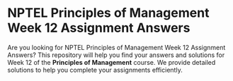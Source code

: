 # NPTEL Principles of Management Week 12 Assignment Answers

Are you looking for NPTEL Principles of Management Week 12 Assignment Answers? This repository will help you find your answers and solutions for Week 12 of the **Principles of Management** course. We provide detailed solutions to help you complete your assignments efficiently.